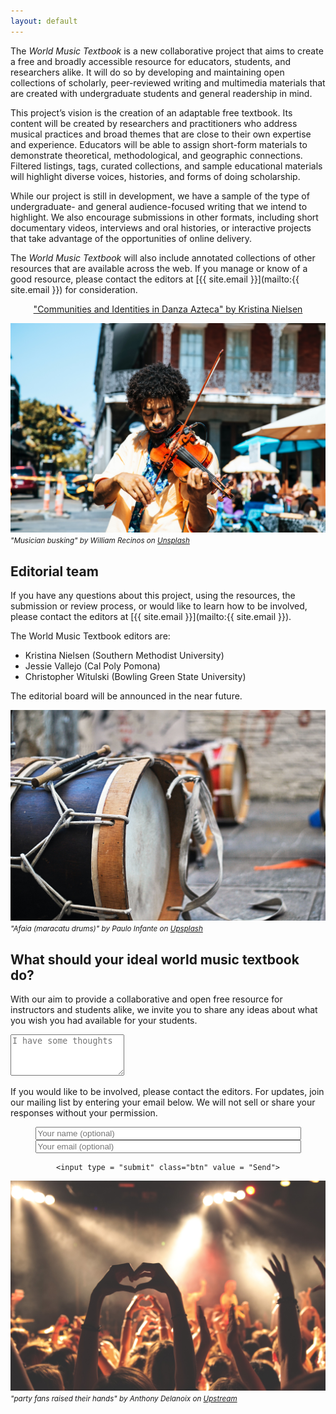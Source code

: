 ```yaml
---
layout: default
---
```

The *World Music Textbook* is a new collaborative project that aims to create a free and broadly accessible resource for educators, students, and researchers alike. It will do so by developing and maintaining open collections of scholarly, peer-reviewed writing and multimedia materials that are created with undergraduate students and general readership in mind.

This project’s vision is the creation of an adaptable free textbook. Its content will be created by researchers and practitioners who address musical practices and broad themes that are close to their own expertise and experience. Educators will be able to assign short-form materials to demonstrate theoretical, methodological, and geographic connections. Filtered listings, tags, curated collections, and sample educational materials will highlight diverse voices, histories, and forms of doing scholarship.

While our project is still in development, we have a sample of the type of undergraduate- and general audience-focused writing that we intend to highlight. We also encourage submissions in other formats, including short documentary videos, interviews and oral histories, or interactive projects that take advantage of the opportunities of online delivery.

The *World Music Textbook* will also include annotated collections of other resources that are available across the web. If you manage or know of a good resource, please contact the editors at [{{ site.email }}](mailto:{{ site.email }}) for consideration.

<center>
  <a href="pages/nielsen/" class="btn">"Communities and Identities in Danza Azteca" by Kristina Nielsen</a>
</center>

![](assets/images/william-recinos-nola-violin-unsplash.jpg)
<small>*"Musician busking" by William Recinos on [Unsplash](https://unsplash.com/@iwillbmm)*</small>

## Editorial team

If you have any questions about this project, using the resources, the submission or review process, or would like to learn how to be involved, please contact the editors at [{{ site.email }}](mailto:{{ site.email }}).

The World Music Textbook editors are:

* Kristina Nielsen (Southern Methodist University)
* Jessie Vallejo (Cal Poly Pomona)
* Christopher Witulski (Bowling Green State University)

The editorial board will be announced in the near future.

![](assets/images/paulo-infante-afaia-unsplash.jpg)
<small>*"Afaia (maracatu drums)" by Paulo Infante on [Upsplash](https://unsplash.com/@pauloinfante)*</small>

## What should your ideal world music textbook do?

With our aim to provide a collaborative and open free resource for instructors and students alike, we invite you to share any ideas about what you wish you had available for your students.

<form
  action = "https://formspree.io/chris.witulski@gmail.com"
  method="POST">

  <textarea name="suggestions" rows="4" placeholder = "I have some thoughts"></textarea>

  <p>
    If you would like to be involved, please contact the editors. For updates, join our mailing list by entering your email below. We will not sell or share your responses without your permission.
  </p>

  <center>
    <input type="text" name="name" placeholder="Your name (optional)" size = "50">
    <input type="text" name="email" placeholder="Your email (optional)" size = "50">
    <br />

    <input type = "submit" class="btn" value = "Send">
  </center>
</form>

![](assets/images/anthony-delanoix-concert-upsplash.jpg)
<small>*"party fans raised their hands" by Anthony Delanoix on [Upstream](https://unsplash.com/@anthonydelanoix)*</small>
